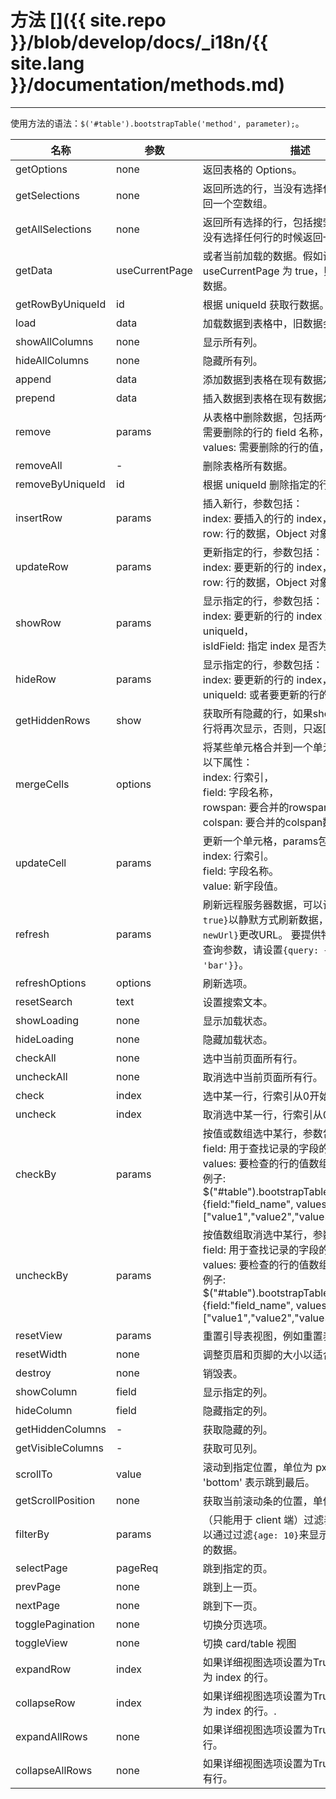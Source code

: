 # 方法 []({{ site.repo }}/blob/develop/docs/_i18n/{{ site.lang }}/documentation/methods.md)

---

使用方法的语法：`$('#table').bootstrapTable('method', parameter);`。

<table class="table"
       id="m"
       data-search="true"
       data-show-toggle="true"
       data-show-columns="true"
       data-mobile-responsive="true">
    <thead>
    <tr>
        <th>名称</th>
        <th>参数</th>
        <th>描述</th>
        <th data-formatter="methodFormatter"
            data-align="center"
            data-valign="middle">例子</th>
    </tr>
    </thead>
    <tbody>
    <tr>
        <td>getOptions</td>
        <td>none</td>
        <td>返回表格的 Options。</td>
        <td>getOptions</td>
    </tr>
    <tr>
        <td>getSelections</td>
        <td>none</td>
        <td>返回所选的行，当没有选择任何行的时候返回一个空数组。</td>
        <td>getSelections</td>
    </tr>
    <tr>
        <td>getAllSelections</td>
        <td>none</td>
        <td>返回所有选择的行，包括搜索过滤前的，当没有选择任何行的时候返回一个空数组。</td>
        <td>getAllSelections</td>
    </tr>
    <tr>
        <td>getData</td>
        <td>useCurrentPage</td>
        <td>或者当前加载的数据。假如设置 useCurrentPage 为 true，则返回当前页的数据。</td>
        <td>getData</td>
    </tr>
    <tr>
        <td>getRowByUniqueId</td>
        <td>id</td>
        <td>根据 uniqueId 获取行数据。</td>
        <td>getRowByUniqueId</td>
    </tr>
    <tr>
        <td>load</td>
        <td>data</td>
        <td>加载数据到表格中，旧数据会被替换。</td>
        <td>load</td>
    </tr>
    <tr>
        <td>showAllColumns</td>
        <td>none</td>
        <td>显示所有列。</td>
        <td>showAllColumns</td>
    </tr>
    <tr>
        <td>hideAllColumns</td>
        <td>none</td>
        <td>隐藏所有列。</td>
        <td>hidAllColumns</td>
    </tr>
    <tr>
        <td>append</td>
        <td>data</td>
        <td>添加数据到表格在现有数据之后。</td>
        <td>append</td>
    </tr>
    <tr>
        <td>prepend</td>
        <td>data</td>
        <td>插入数据到表格在现有数据之前。</td>
        <td>prepend</td>
    </tr>
    <tr>
        <td>remove</td>
        <td>params</td>
        <td>
        从表格中删除数据，包括两个参数：
        field: 需要删除的行的 field 名称，<br>
        values: 需要删除的行的值，类型为数组。<br>
        </td>
        <td>remove</td>
    </tr>
    <tr>
        <td>removeAll</td>
        <td>-</td>
        <td>删除表格所有数据。</td>
        <td>removeAll</td>
    </tr>
    <tr>
        <td>removeByUniqueId</td>
        <td>id</td>
        <td>根据 uniqueId 删除指定的行。</td>
        <td>removeByUniqueId</td>
    </tr>
    <tr>
        <td>insertRow</td>
        <td>params</td>
        <td>
        插入新行，参数包括：<br>
        index: 要插入的行的 index，<br>
        row: 行的数据，Object 对象。
        </td>
        <td>insertRow</td>
    </tr>
    <tr>
        <td>updateRow</td>
        <td>params</td>
        <td>
        更新指定的行，参数包括：<br>
        index: 要更新的行的 index，<br>
        row: 行的数据，Object 对象。
        </td>
        <td>updateRow</td>
    </tr>
	<tr>
        <td>showRow</td>
        <td>params</td>
        <td>显示指定的行，参数包括：<br>
        index: 要更新的行的 index 或者 uniqueId，<br>
        isIdField: 指定 index 是否为 uniqueid。</td>
        <td>showRow-hideRow</td>
    </tr>
    <tr>
        <td>hideRow</td>
        <td>params</td>
        <td>显示指定的行，参数包括：<br>
        index: 要更新的行的 index，<br>
        uniqueId: 或者要更新的行的 uniqueid。
        <td>showRow-hideRow</td>
    </tr>
    <tr>
        <td>getHiddenRows</td>
        <td>show</td>
        <td>获取所有隐藏的行，如果show参数为true，行将再次显示，否则，只返回隐藏的行。</td>
    </tr>
    <tr>
        <td>mergeCells</td>
        <td>options</td>
        <td>
        将某些单元格合并到一个单元格，选项包含以下属性： <br>
        index: 行索引，<br>
        field: 字段名称，<br>
        rowspan: 要合并的rowspan数量，<br>
        colspan: 要合并的colspan数量。
        </td>
    </tr>
    <tr>
        <td>updateCell</td>
        <td>params</td>
        <td>
        更新一个单元格，params包含以下属性：<br>
        index: 行索引。<br>
        field: 字段名称。<br>
        value: 新字段值。
        </td>
    </tr>
    <tr>
        <td>refresh</td>
        <td>params</td>
        <td>刷新远程服务器数据，可以设置<code>{silent: true}</code>以静默方式刷新数据，并设置<code>{url: newUrl}</code>更改URL。 要提供特定于此请求的查询参数，请设置<code>{query: {foo: 'bar'}}</code>。</td>
    </tr>
    <tr>
        <td>refreshOptions</td>
        <td>options</td>
        <td>刷新选项。</td>
    </tr>
    <tr>
        <td>resetSearch</td>
        <td>text</td>
        <td>设置搜索文本。</td>
    </tr>
    <tr>
        <td>showLoading</td>
        <td>none</td>
        <td>显示加载状态。</td>
    </tr>
    <tr>
        <td>hideLoading</td>
        <td>none</td>
        <td>隐藏加载状态。</td>
    </tr>
    <tr>
        <td>checkAll</td>
        <td>none</td>
        <td>选中当前页面所有行。</td>
    </tr>
    <tr>
        <td>uncheckAll</td>
        <td>none</td>
        <td>取消选中当前页面所有行。</td>
    </tr>
    <tr>
        <td>check</td>
        <td>index</td>
        <td>选中某一行，行索引从0开始。</td>
    </tr>
    <tr>
        <td>uncheck</td>
        <td>index</td>
        <td>取消选中某一行，行索引从0开始。</td>
    </tr>
    <tr>
        <td>checkBy</td>
        <td>params</td>
        <td>
        按值或数组选中某行，参数包含：<br>
        field: 用于查找记录的字段的名称，<br>
        values: 要检查的行的值数组。<br>
        例子: <br>
        $("#table").bootstrapTable("checkBy", {field:"field_name", values:["value1","value2","value3"]})
        </td>
    </tr>
    <tr>
        <td>uncheckBy</td>
        <td>params</td>
        <td>
        按值数组取消选中某行，参数包含：<br>
        field: 用于查找记录的字段的名称，<br>
        values: 要检查的行的值数组。<br>
        例子: <br>
        $("#table").bootstrapTable("uncheckBy", {field:"field_name", values:["value1","value2","value3"]})
        </td>
    </tr>
    <tr>
        <td>resetView</td>
        <td>params</td>
        <td>重置引导表视图，例如重置表高度。</td>
    </tr>
    <tr>
        <td>resetWidth</td>
        <td>none</td>
        <td>调整页眉和页脚的大小以适合当前列宽度。</td>
    </tr>
    <tr>
        <td>destroy</td>
        <td>none</td>
        <td>销毁表。</td>
    </tr>
    <tr>
        <td>showColumn</td>
        <td>field</td>
        <td>显示指定的列。</td>
    </tr>
    <tr>
        <td>hideColumn</td>
        <td>field</td>
        <td>隐藏指定的列。</td>
    </tr>
    <tr>
        <td>getHiddenColumns</td>
        <td>-</td>
        <td>获取隐藏的列。</td>
    </tr>
    <tr>
        <td>getVisibleColumns</td>
        <td>-</td>
        <td>获取可见列。</td>
    </tr>
    <tr>
        <td>scrollTo</td>
        <td>value</td>
        <td>滚动到指定位置，单位为 px，设置 'bottom' 表示跳到最后。</td>
    </tr>
    <tr>
        <td>getScrollPosition</td>
        <td>none</td>
        <td>获取当前滚动条的位置，单位为 px。</td>
    </tr>
    <tr>
        <td>filterBy</td>
        <td>params</td>
        <td>（只能用于 client 端）过滤表格数据， 你可以通过过滤<code>{age: 10}</code>来显示 age 等于 10 的数据。</td>
    </tr>
    <tr>
        <td>selectPage</td>
        <td>pageReq</td>
        <td>跳到指定的页。</td>
    </tr>
    <tr>
        <td>prevPage</td>
        <td>none</td>
        <td>跳到上一页。</td>
    </tr>
    <tr>
        <td>nextPage</td>
        <td>none</td>
        <td>跳到下一页。</td>
    </tr>
    <tr>
        <td>togglePagination</td>
        <td>none</td>
        <td>切换分页选项。</td>
    </tr>
    <tr>
        <td>toggleView</td>
        <td>none</td>
        <td>切换 card/table 视图</td>
    </tr>
    <tr>
        <td>expandRow</td>
        <td>index</td>
        <td>如果详细视图选项设置为True，可展开索引为 index 的行。</td>
    </tr>
    <tr>
        <td>collapseRow</td>
        <td>index</td>
        <td>如果详细视图选项设置为True，可收起索引为 index 的行。.</td>
    </tr>
    <tr>
        <td>expandAllRows</td>
        <td>none</td>
        <td>如果详细视图选项设置为True，可展开所有行。</td>
    </tr>
    <tr>
        <td>collapseAllRows</td>
        <td>none</td>
        <td>如果详细视图选项设置为True，可收起开所有行。</td>
    </tr>
    </tbody>
</table>
